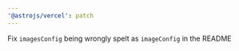 ```yaml
---
'@astrojs/vercel': patch
---
```


Fix `imagesConfig` being wrongly spelt as `imageConfig` in the README
